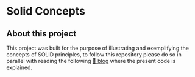 # Solid Concepts

## About this project

This project was built for the purpose of illustrating and exemplifying the concepts of SOLID principles, to follow this repository please do so in parallel with reading the following [🔗 blog](https://jdavellaneda.vercel.app/blog) where the present code is explained.
